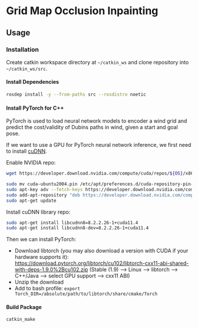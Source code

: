 # Grid Map Occlusion Inpainting

## Usage

### Installation
Create catkin workspace directory at `~/catkin_ws` and clone repository into `~/catkin_ws/src`.

#### Install Dependencies
```bash
rosdep install -y --from-paths src --rosdistro noetic
```

#### Install PyTorch for C++ #####

PyTorch is used to load neural network models to encoder a wind grid and predict the cost/validity of Dubins paths in wind, given a start and goal pose.

If we want to use a GPU for PyTorch neural network inference, we first need to install [cuDNN](https://docs.nvidia.com/deeplearning/cudnn/install-guide/index.html#installlinux).

Enable NVIDIA repo:
```bash
wget https://developer.download.nvidia.com/compute/cuda/repos/${OS}/x86_64/cuda-${OS}.pin 

sudo mv cuda-ubuntu2004.pin /etc/apt/preferences.d/cuda-repository-pin-600
sudo apt-key adv --fetch-keys https://developer.download.nvidia.com/compute/cuda/repos/ubuntu2004/x86_64/7fa2af80.pub
sudo add-apt-repository "deb https://developer.download.nvidia.com/compute/cuda/repos/ubuntu2004/x86_64/ /"
sudo apt-get update
```
Install cuDNN library repo:
```bash
sudo apt-get install libcudnn8=8.2.2.26-1+cuda11.4
sudo apt-get install libcudnn8-dev=8.2.2.26-1+cuda11.4
```

Then we can install PyTorch:

- Download libtorch (you may also download a version with CUDA if your hardware supports it): https://download.pytorch.org/libtorch/cu102/libtorch-cxx11-abi-shared-with-deps-1.9.0%2Bcu102.zip (Stable (1.9) --> Linux --> libtorch --> C++/Java --> select GPU support --> cxx11 ABI)
- Unzip the download
- Add to bash profile: `export Torch_DIR=/absolute/path/to/libtorch/share/cmake/Torch`

#### Build Package
```bash
catkin_make
```
